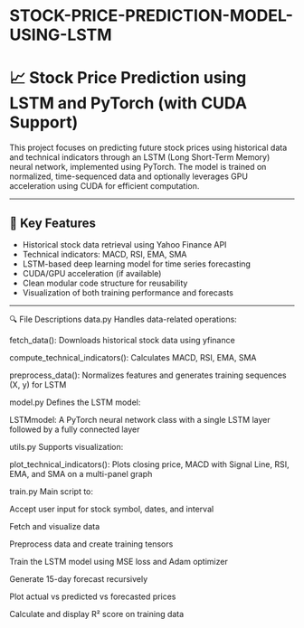 # STOCK-PRICE-PREDICTION-MODEL-USING-LSTM
# 📈 Stock Price Prediction using LSTM and PyTorch (with CUDA Support)

This project focuses on predicting future stock prices using historical data and technical indicators through an LSTM (Long Short-Term Memory) neural network, implemented using PyTorch. The model is trained on normalized, time-sequenced data and optionally leverages GPU acceleration using CUDA for efficient computation.

---

## 🚀 Key Features

- Historical stock data retrieval using Yahoo Finance API
- Technical indicators: MACD, RSI, EMA, SMA
- LSTM-based deep learning model for time series forecasting
- CUDA/GPU acceleration (if available)
- Clean modular code structure for reusability
- Visualization of both training performance and forecasts

---

🔍 File Descriptions
data.py
Handles data-related operations:

fetch_data(): Downloads historical stock data using yfinance

compute_technical_indicators(): Calculates MACD, RSI, EMA, SMA

preprocess_data(): Normalizes features and generates training sequences (X, y) for LSTM

model.py
Defines the LSTM model:

LSTMmodel: A PyTorch neural network class with a single LSTM layer followed by a fully connected layer

utils.py
Supports visualization:

plot_technical_indicators(): Plots closing price, MACD with Signal Line, RSI, EMA, and SMA on a multi-panel graph

train.py
Main script to:

Accept user input for stock symbol, dates, and interval

Fetch and visualize data

Preprocess data and create training tensors

Train the LSTM model using MSE loss and Adam optimizer

Generate 15-day forecast recursively

Plot actual vs predicted vs forecasted prices

Calculate and display R² score on training data
